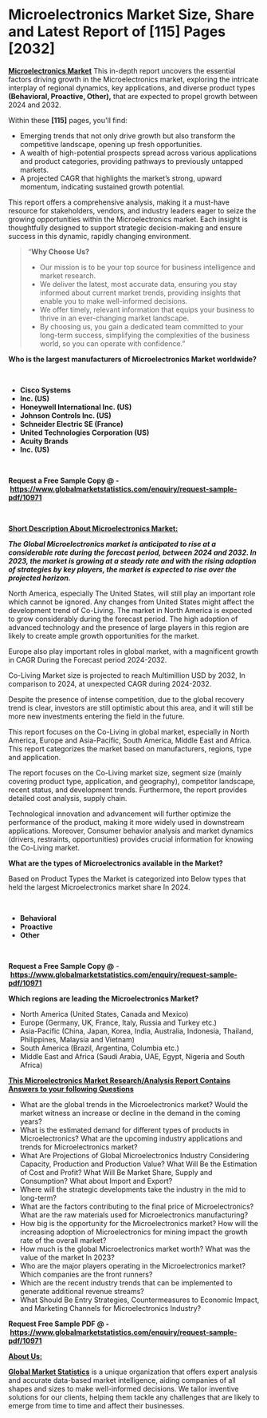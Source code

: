 <h1>Microelectronics Market Size, Share and Latest Report of [115] Pages [2032]</h1>
<p><a href="https://www.globalmarketstatistics.com/market-reports/microelectronics-market-10971"><strong>Microelectronics Market</strong></a> This in-depth report uncovers the essential factors driving growth in the Microelectronics market, exploring the intricate interplay of regional dynamics, key applications, and diverse product types <strong>(Behavioral, Proactive, Other),</strong> that are expected to propel growth between 2024 and 2032.</p>
<p>Within these <strong>[115]</strong> pages, you'll find:</p>
<ul>
<li>Emerging trends that not only drive growth but also transform the competitive landscape, opening up fresh opportunities.</li>
<li>A wealth of high-potential prospects spread across various applications and product categories, providing pathways to previously untapped markets.</li>
<li>A projected CAGR that highlights the market&rsquo;s strong, upward momentum, indicating sustained growth potential.</li>
</ul>
<p>This report offers a comprehensive analysis, making it a must-have resource for stakeholders, vendors, and industry leaders eager to seize the growing opportunities within the Microelectronics market. Each insight is thoughtfully designed to support strategic decision-making and ensure success in this dynamic, rapidly changing environment.</p>
<blockquote class="">
<p>&ldquo;<strong>Why Choose Us? </strong></p>
<ul>
<li>Our mission is to be your top source for business intelligence and market research.</li>
<li>We deliver the latest, most accurate data, ensuring you stay informed about current market trends, providing insights that enable you to make well-informed decisions.</li>
<li>We offer timely, relevant information that equips your business to thrive in an ever-changing market landscape.</li>
<li>By choosing us, you gain a dedicated team committed to your long-term success, simplifying the complexities of the business world, so you can operate with confidence.&rdquo;</li>
</ul>
</blockquote>
<p><strong>Who is the largest manufacturers of Microelectronics Market worldwide?</strong></p>
<p>&nbsp;</p>
<ul>
<li><strong>Cisco Systems</strong></li>
<li><strong>Inc. (US)</strong></li>
<li><strong>Honeywell International Inc. (US)</strong></li>
<li><strong>Johnson Controls Inc. (US)</strong></li>
<li><strong>Schneider Electric SE (France)</strong></li>
<li><strong>United Technologies Corporation (US)</strong></li>
<li><strong>Acuity Brands</strong></li>
<li><strong>Inc. (US)</strong></li>
</ul>
<p>&nbsp;</p>
<p><strong>Request a Free Sample Copy @ -&nbsp;</strong><a href="https://www.globalmarketstatistics.com/enquiry/request-sample-pdf/10971"><strong>https://www.globalmarketstatistics.com/enquiry/request-sample-pdf/10971</strong></a></p>
<p>&nbsp;</p>
<p><strong><u>Short Description About Microelectronics Market:</u></strong></p>
<p><strong><em>The Global Microelectronics market is anticipated to rise at a considerable rate during the forecast period, between 2024 and 2032. In 2023, the market is growing at a steady rate and with the rising adoption of strategies by key players, the market is expected to rise over the projected horizon.</em></strong></p>
<p>North America, especially The United States, will still play an important role which cannot be ignored. Any changes from United States might affect the development trend of Co-Living. The market in North America is expected to grow considerably during the forecast period. The high adoption of advanced technology and the presence of large players in this region are likely to create ample growth opportunities for the market.</p>
<p>Europe also play important roles in global market, with a magnificent growth in CAGR During the Forecast period 2024-2032.</p>
<p>Co-Living Market size is projected to reach Multimillion USD by 2032, In comparison to 2024, at unexpected CAGR during 2024-2032.</p>
<p>Despite the presence of intense competition, due to the global recovery trend is clear, investors are still optimistic about this area, and it will still be more new investments entering the field in the future.</p>
<p>This report focuses on the Co-Living in global market, especially in North America, Europe and Asia-Pacific, South America, Middle East and Africa. This report categorizes the market based on manufacturers, regions, type and application.</p>
<p>The report focuses on the Co-Living market size, segment size (mainly covering product type, application, and geography), competitor landscape, recent status, and development trends. Furthermore, the report provides detailed cost analysis, supply chain.</p>
<p>Technological innovation and advancement will further optimize the performance of the product, making it more widely used in downstream applications. Moreover, Consumer behavior analysis and market dynamics (drivers, restraints, opportunities) provides crucial information for knowing the Co-Living market.</p>
<p><strong>What are the types of Microelectronics available in the Market?</strong></p>
<p>Based on Product Types the Market is categorized into Below types that held the largest Microelectronics market share In 2024.</p>
<p>&nbsp;</p>
<ul>
<li><strong>Behavioral</strong></li>
<li><strong>Proactive</strong></li>
<li><strong>Other</strong></li>
</ul>
<p>&nbsp;</p>
<p><strong>Request a Free Sample Copy @</strong>&nbsp;-&nbsp;<a href="https://www.globalmarketstatistics.com/enquiry/request-sample-pdf/10971"><strong>https://www.globalmarketstatistics.com/enquiry/request-sample-pdf/10971</strong></a></p>
<p><strong>Which regions are leading the Microelectronics Market?</strong></p>
<ul>
<li>North America (United States, Canada and Mexico)</li>
<li>Europe (Germany, UK, France, Italy, Russia and Turkey etc.)</li>
<li>Asia-Pacific (China, Japan, Korea, India, Australia, Indonesia, Thailand, Philippines, Malaysia and Vietnam)</li>
<li>South America (Brazil, Argentina, Columbia etc.)</li>
<li>Middle East and Africa (Saudi Arabia, UAE, Egypt, Nigeria and South Africa)</li>
</ul>
<p><strong><u>This Microelectronics Market Research/Analysis Report Contains Answers to your following Questions</u></strong></p>
<ul>
<li>What are the global trends in the Microelectronics market? Would the market witness an increase or decline in the demand in the coming years?</li>
<li>What is the estimated demand for different types of products in Microelectronics? What are the upcoming industry applications and trends for Microelectronics market?</li>
<li>What Are Projections of Global Microelectronics Industry Considering Capacity, Production and Production Value? What Will Be the Estimation of Cost and Profit? What Will Be Market Share, Supply and Consumption? What about Import and Export?</li>
<li>Where will the strategic developments take the industry in the mid to long-term?</li>
<li>What are the factors contributing to the final price of Microelectronics? What are the raw materials used for Microelectronics manufacturing?</li>
<li>How big is the opportunity for the Microelectronics market? How will the increasing adoption of Microelectronics for mining impact the growth rate of the overall market?</li>
<li>How much is the global Microelectronics market worth? What was the value of the market In 2023?</li>
<li>Who are the major players operating in the Microelectronics market? Which companies are the front runners?</li>
<li>Which are the recent industry trends that can be implemented to generate additional revenue streams?</li>
<li>What Should Be Entry Strategies, Countermeasures to Economic Impact, and Marketing Channels for Microelectronics Industry?</li>
</ul>
<p><strong>Request Free Sample PDF @ -&nbsp;</strong><a href="https://www.globalmarketstatistics.com/enquiry/request-sample-pdf/10971"><strong>https://www.globalmarketstatistics.com/enquiry/request-sample-pdf/10971</strong></a></p>
<p><strong><u>About Us:</u></strong></p>
<p><a href="https://www.globalmarketstatistics.com/"><strong>Global Market Statistics</strong></a>&nbsp;is a unique organization that offers expert analysis and accurate data-based market intelligence, aiding companies of all shapes and sizes to make well-informed decisions. We tailor inventive solutions for our clients, helping them tackle any challenges that are likely to emerge from time to time and affect their businesses.</p>